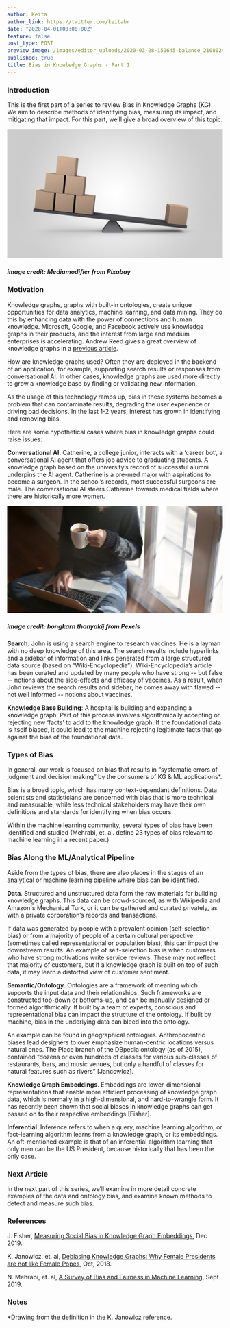 ```yaml
---
author: Keita
author_link: https://twitter.com/keitabr
date: "2020-04-01T00:00:00Z"
feature: false
post_type: POST
preview_image: /images/editor_uploads/2020-03-28-150645-balance_2108024_1920.jpg
published: true
title: Bias in Knowledge Graphs - Part 1
---
```


### Introduction

This is the first part of a series to review Bias in Knowledge Graphs (KG). We aim to describe methods of identifying bias, measuring its impact, and mitigating that impact. For this part, we’ll give a broad overview of this topic.

![](/images/editor_uploads/2020-03-28-150645-balance_2108024_1920.jpg)
##### image credit: Mediamodifier from Pixabay

### Motivation
Knowledge graphs, graphs with built-in ontologies, create unique opportunities for data analytics, machine learning, and data mining. They do this by enhancing data with the power of connections and human knowledge. Microsoft, Google, and Facebook actively use knowledge graphs in their products, and the interest from large and medium enterprises is accelerating. Andrew Reed gives a great overview of knowledge graphs in a [previous article](https://blog.fastforwardlabs.com/2020/01/29/a-symbiotic-relationship-knowledge-graphs-and-machine-learning.html).

How are knowledge graphs used? Often they are deployed in the backend of an application, for example, supporting search results or responses from conversational AI. In other cases, knowledge graphs are used more directly to grow a knowledge base by finding or validating new information.

As the usage of this technology ramps up, bias in these systems becomes a problem that can contaminate results, degrading the user experience or driving bad decisions. In the last 1-2 years, interest has grown in identifying and removing bias.

Here are some hypothetical cases where bias in knowledge graphs could raise issues:

__Conversational AI__: Catherine, a college junior, interacts with a ‘career bot’, a conversational AI agent that offers job advice to graduating students. A knowledge graph based on the university’s record of successful alumni underpins the AI agent. Catherine is a pre-med major with aspirations to become a surgeon. In the school’s records, most successful surgeons are male. The conversational AI steers Catherine towards medical fields where there are historically more women.

![](/images/editor_uploads/2020-03-28-150848-woman_using_laptop_while_holding_a_cup_of_coffee_3759083.jpg)
##### image credit: bongkarn thanyakij from Pexels

__Search__: John is using a search engine to research vaccines. He is a layman with no deep knowledge of this area. The search results include hyperlinks and a sidebar of information and links generated from a large structured data source (based on “Wiki-Encyclopedia”). Wiki-Encyclopedia’s article has been curated and updated by many people who have strong -- but false --  notions about the side-effects and efficacy of vaccines. As a result, when John reviews the search results and sidebar, he comes away with flawed -- not well informed -- notions about vaccines.

__Knowledge Base Building__: A hospital is building and expanding a knowledge graph. Part of this process involves algorithmically accepting or rejecting new ‘facts’ to add to the knowledge graph. If the foundational data is itself biased, it could lead to the machine rejecting legitimate facts that go against the bias of the foundational data.

### Types of Bias
In general, our work is focused on bias that results in “systematic errors of judgment and decision making” by the consumers of KG & ML applications*.

Bias is a broad topic, which has many context-dependant definitions. Data scientists and statisticians are concerned with bias that is more technical and measurable, while less technical stakeholders may have their own definitions and standards for identifying when bias occurs.

Within the machine learning community, several types of bias have been identified and studied (Mehrabi, et. al. define 23 types of bias relevant to machine learning in a recent paper.)

### Bias Along the ML/Analytical Pipeline
Aside from the types of bias, there are also places in the stages of an analytical or machine learning pipeline where bias can be identified.

__Data__. Structured and unstructured data form the raw materials for building knowledge graphs. This data can be crowd-sourced, as with Wikipedia and Amazon's Mechanical Turk, or it can be gathered and curated privately, as with a private corporation’s records and transactions.

If data was generated by people with a prevalent opinion (self-selection bias) or from a majority of people of a certain cultural perspective (sometimes called representational or population bias), this can impact the downstream results.
An example of self-selection bias is when customers who have strong motivations write service reviews. These may not reflect that majority of customers, but if a knowledge graph is built on top of such data, it may learn a distorted view of customer sentiment.

__Semantic/Ontology__. Ontologies are a framework of meaning which supports the input data and their relationships. Such frameworks are constructed top-down or bottoms-up, and can be manually designed or formed algorithmically. If built by a team of experts, conscious and representational bias can impact the structure of the ontology. If built by machine, bias in the underlying data can bleed into the ontology.

An example can be found in geographical ontologies. Anthropocentric biases lead designers to over emphasize human-centric locations versus natural ones. The Place branch of the DBpedia ontology (as of 2015), contained “dozens or even hundreds of classes for various sub-classes of restaurants, bars, and music venues, but only a handful of classes for natural features such as rivers” [Jancowicz].

__Knowledge Graph Embeddings__. Embeddings are lower-dimensional representations that enable more efficient processing of knowledge graph data, which is normally in a high-dimensional, and hard-to-wrangle form. It has recently been shown that social biases in knowledge graphs can get passed on to their respective embeddings [Fisher].

__Inferential__. Inference refers to when a query, machine learning algorithm, or fact-learning algorithm learns from a knowledge graph, or its embeddings. An oft-mentioned example is that of an inferential algorithm learning that only men can be the US President, because historically that has been the only case.

### Next Article
In the next part of this series, we’ll examine in more detail concrete examples of the data and ontology bias, and examine known methods to detect and measure such bias.

### References

J. Fisher, [Measuring Social Bias in Knowledge Graph Embeddings](https://arxiv.org/abs/1912.02761v1), Dec 2019.

K. Janowicz, et. al, [Debiasing Knowledge Graphs: Why Female Presidents are not like Female Popes](https://pdfs.semanticscholar.org/a2a5/4b6e729edee1009c34d471250de7f322774a.pdf), Oct, 2018.

N. Mehrabi, et. al, [A Survey of Bias and Fairness in Machine Learning](https://arxiv.org/abs/1908.09635), Sept 2019.

### Notes
*Drawing from the definition in the K. Janowicz reference.